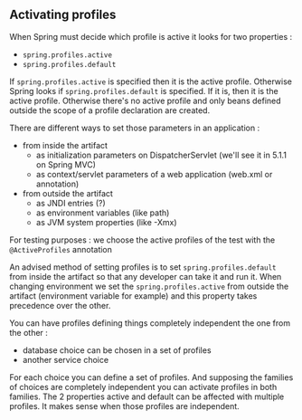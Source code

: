 ## Activating profiles

When Spring must decide which profile is active it looks for two properties :

* ```spring.profiles.active```
* ```spring.profiles.default```

If ```spring.profiles.active``` is specified then it is the active profile.
Otherwise Spring looks if ```spring.profiles.default``` is specified. If it is, then it is the active profile.
Otherwise there's no active profile and only beans defined outside the scope of a profile declaration are created.

There are different ways to set those parameters in an application :
* from inside the artifact
    * as initialization parameters on DispatcherServlet (we'll see it in 5.1.1 on Spring MVC)
    * as context/servlet parameters of a web application (web.xml or annotation)
* from outside the artifact
    * as JNDI entries (?)
    * as environment variables (like path)
    * as JVM system properties (like -Xmx)

For testing purposes : we choose the active profiles of the test with the ```@ActiveProfiles``` annotation

An advised method of setting profiles is to set ```spring.profiles.default``` from inside the artifact so that any developer can take it and run it.
When changing environment we set the ```spring.profiles.active``` from outside the artifact (environment variable for example)
and this property takes precedence over the other.

You can have profiles defining things completely independent the one from the other :
* database choice can be chosen in a set of profiles
* another service choice

For each choice you can define a set of profiles. And supposing the families of choices are completely independent you can activate profiles in both families.
The 2 properties active and default can be affected with multiple profiles. It makes sense when those profiles are independent.
